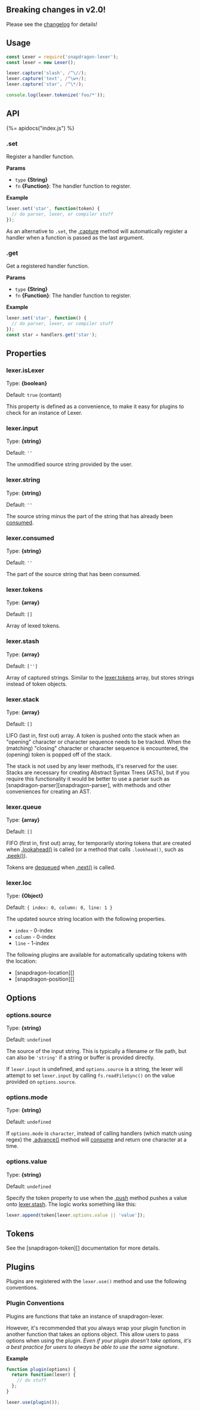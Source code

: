 ## Breaking changes in v2.0!

Please see the [changelog](CHANGELOG.md) for details!

## Usage

```js
const Lexer = require('snapdragon-lexer');
const lexer = new Lexer();

lexer.capture('slash', /^\//);
lexer.capture('text', /^\w+/);
lexer.capture('star', /^\*/);

console.log(lexer.tokenize('foo/*'));
```

## API
{%= apidocs("index.js") %}


### .set

Register a handler function.

**Params**

* `type` **{String}**
* `fn` **{Function}**: The handler function to register.

**Example**

```js
lexer.set('star', function(token) {
  // do parser, lexer, or compiler stuff
});
```

As an alternative to `.set`, the [.capture](#capture) method will automatically register a handler when a function is passed as the last argument.

### .get

Get a registered handler function.

**Params**

* `type` **{String}**
* `fn` **{Function}**: The handler function to register.

**Example**

```js
lexer.set('star', function() {
  // do parser, lexer, or compiler stuff
});
const star = handlers.get('star');
```

## Properties

### lexer.isLexer

Type: **{boolean}** 

Default: `true` (contant)

This property is defined as a convenience, to make it easy for plugins to check for an instance of Lexer. 

### lexer.input

Type: **{string}** 

Default: `''`

The unmodified source string provided by the user.

### lexer.string

Type: **{string}** 

Default: `''`

The source string minus the part of the string that has already been [consumed](#consume).

### lexer.consumed

Type: **{string}** 

Default: `''`

The part of the source string that has been consumed.

### lexer.tokens

Type: **{array}** 

Default: `[]`

Array of lexed tokens.

### lexer.stash

Type: **{array}** 

Default: `['']`

Array of captured strings. Similar to the [lexer.tokens](#lexertokens) array, but stores strings instead of token objects.

### lexer.stack

Type: **{array}** 

Default: `[]`

LIFO (last in, first out) array. A token is pushed onto the stack when an "opening" character or character sequence needs to be tracked. When the (matching) "closing" character or character sequence is encountered, the (opening) token is popped off of the stack.

The stack is not used by any lexer methods, it's reserved for the user. Stacks are necessary for creating Abstract Syntax Trees (ASTs), but if you require this functionality it would be better to use a parser such as [snapdragon-parser][snapdragon-parser], with methods and other conveniences for creating an AST.

### lexer.queue

Type: **{array}** 

Default: `[]`

FIFO (first in, first out) array, for temporarily storing tokens that are created when [.lookahead()](#lookahead) is called (or a method that calls `.lookhead()`, such as [.peek()](#peek)). 

Tokens are [dequeued](#dequeue) when [.next()](#next) is called.

### lexer.loc

Type: **{Object}** 

Default: `{ index: 0, column: 0, line: 1 }`

The updated source string location with the following properties.

- `index` - 0-index
- `column` - 0-index
- `line` - 1-index

The following plugins are available for automatically updating tokens with the location:

- [snapdragon-location][] 
- [snapdragon-position][]

## Options

### options.source

Type: **{string}** 

Default: `undefined`

The source of the input string. This is typically a filename or file path, but can also be `'string'` if a string or buffer is provided directly.

If `lexer.input` is undefined, and `options.source` is a string, the lexer will attempt to set `lexer.input` by calling `fs.readFileSync()` on the value provided on `options.source`.

### options.mode

Type: **{string}** 

Default: `undefined`

If `options.mode` is `character`, instead of calling handlers (which match using regex) the [.advance()](advance) method will [consume](#consume) and return one character at a time.

### options.value

Type: **{string}** 

Default: `undefined`

Specify the token property to use when the [.push](#push) method pushes a value onto [lexer.stash](#lexerstash). The logic works something like this:

```js
lexer.append(token[lexer.options.value || 'value']);
```

## Tokens

See the [snapdragon-token][] documentation for more details.

## Plugins

Plugins are registered with the `lexer.use()` method and use the following conventions.

### Plugin Conventions

Plugins are functions that take an instance of snapdragon-lexer. 

However, it's recommended that you always wrap your plugin function in another function that takes an options object. This allow users to pass options when using the plugin. _Even if your plugin doesn't take options, it's a best practice for users to always be able to use the same signature_.

**Example**

```js
function plugin(options) {
  return function(lexer) {
    // do stuff 
  };
}

lexer.use(plugin());
```
